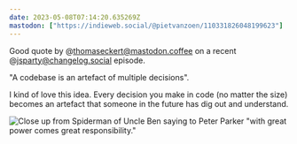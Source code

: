 ```yaml
---
date: 2023-05-08T07:14:20.635269Z
mastodon: ["https://indieweb.social/@pietvanzoen/110331826048199623"]
---
```

Good quote by @thomaseckert@mastodon.coffee on a recent @jsparty@changelog.social episode. 

"A codebase is an artefact of multiple decisions".

I kind of love this idea. Every decision you make in code (no matter the size) becomes an artefact that someone in the future has dig out and understand.

![Close up from Spiderman of Uncle Ben saying to Peter Parker "with great power comes great responsibility."](https://gifable.club/piet/responsibility.gif)
